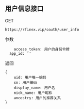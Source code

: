 ## 用户信息接口

GET

`
https://rfinex.vip/oauth/user_info
`

参数

```
	access_token: 用户的身份令牌
  app_id: ''
```

返回

```
{
	uid: 用户唯一编码
	sn: 用户编码
	display_name: 用户名
	nick_name: 用户昵称
	ancestry: 用户的推荐关系
}
```